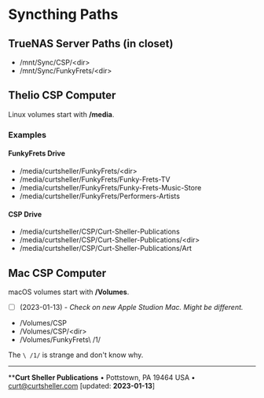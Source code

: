 # Syncthing Paths

## TrueNAS Server Paths (in closet)

- /mnt/Sync/CSP/<dir\>
- /mnt/Sync/FunkyFrets/<dir\>

## Thelio CSP Computer

Linux volumes start with **/media**.

### Examples
#### FunkyFrets Drive
- /media/curtsheller/FunkyFrets/<dir\>
- /media/curtsheller/FunkyFrets/Funky-Frets-TV
- /media/curtsheller/FunkyFrets/Funky-Frets-Music-Store
- /media/curtsheller/FunkyFrets/Performers-Artists

#### CSP Drive
- /media/curtsheller/CSP/Curt-Sheller-Publications
- /media/curtsheller/CSP/Curt-Sheller-Publications/<dir\>
- /media/curtsheller/CSP/Curt-Sheller-Publications/Art

## Mac CSP Computer

macOS volumes start with **/Volumes**.

- [ ] (2023-01-13) - _Check on new Apple Studion Mac. Might be different._

- /Volumes/CSP
- /Volumes/CSP/<dir\>
- /Volumes/FunkyFrets\ /1/

The `\ /1/` is strange and don't know why.

----
****Curt Sheller Publications** • Pottstown, PA 19464 USA • [curt@curtsheller.com](mailto:curt@curtsheller.com) [updated: **2023-01-13**]